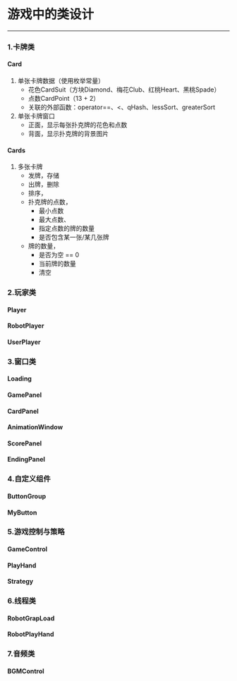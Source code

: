 # 游戏中的类设计

---

### 1.卡牌类

#### Card

1. 单张卡牌数据（使用枚举常量）
    - 花色CardSuit（方块Diamond、梅花Club、红桃Heart、黑桃Spade）
    - 点数CardPoint（13 + 2）
    - 关联的外部函数：operator==、<、qHash、lessSort、greaterSort
2. 单张卡牌窗口
    - 正面，显示每张扑克牌的花色和点数
    - 背面，显示扑克牌的背景图片

#### Cards

1. 多张卡牌
    - 发牌，存储
    - 出牌，删除
    - 排序，
    - 扑克牌的点数，
        - 最小点数
        - 最大点数、
        - 指定点数的牌的数量
        - 是否包含某一张/某几张牌
    - 牌的数量，
        - 是否为空 == 0
        - 当前牌的数量
        - 清空

### 2.玩家类

#### Player





#### RobotPlayer





#### UserPlayer







### 3.窗口类

#### Loading









#### GamePanel







#### CardPanel







#### AnimationWindow







#### ScorePanel





#### EndingPanel





### 4.自定义组件

#### ButtonGroup



#### MyButton





### 5.游戏控制与策略

#### GameControl



#### PlayHand



#### Strategy





### 6.线程类

#### RobotGrapLoad



#### RobotPlayHand





### 7.音频类

#### BGMControl





























